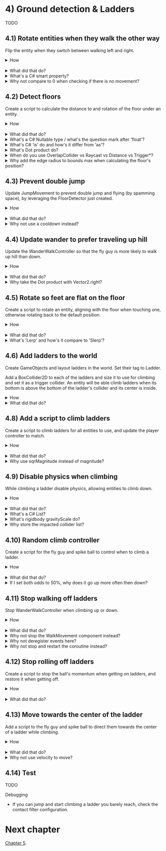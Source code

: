 # 4) Ground detection & Ladders

TODO

## 4.1) Rotate entities when they walk the other way

Flip the entity when they switch between walking left and right.

<details><summary>How</summary>

 - Create script Components/Movement/**RotateFacingDirection**:

```csharp
using UnityEngine;

[RequireComponent(typeof(Rigidbody2D))]
public class RotateFacingDirection : MonoBehaviour
{
  Rigidbody2D myBody;

  SpriteRenderer sprite;
  
  bool _isGoingLeft;

  public bool isGoingLeft
  {
    get
    {
      return _isGoingLeft;
    }
    private set
    {
      if(isGoingLeft == value)
      {
        return;
      }

      _isGoingLeft = value;
      sprite.flipX = isGoingLeft;
    }
  }

  protected void Awake()
  {
    myBody = GetComponent<Rigidbody2D>();
    sprite = GetComponentInChildren<SpriteRenderer>();
  }

  protected void FixedUpdate()
  {
    float xVelocity = myBody.velocity.x;
    if(Mathf.Abs(xVelocity) > 0.1)
    {
      isGoingLeft = xVelocity < 0;
    }
  }
}
```

 - Add **RotateFacingDirection** to the character prefab.

<hr></details><br>
<details><summary>What did that do?</summary>

Each FixedUpdate, we determine which direction the entity is walking by its X velocity.  When the direction changes, we flip the sprite so that the character appears to be facing the other way.

<hr></details>
<details><summary>What's a C# smart property?</summary>

In C#, data may be exposed as either a Field or a Property.  Fields are simply data as one would expect.  Properties are accessed in code like a field is, but they are capable of more.

In this example, when isGoingRight changes between true and false, the GameObject's transform is rotated so that the sprite faces the correct direction.  Leveraging the property changing to trigger the rotation change is an example of logic in the property making it 'smart'.

There are pros and cons to smart properties.  For example, one may argue that including the transform change when isGoingRight is modified hides the mechanic and makes the code harder to follow.  There are always alternatives if you prefer to not use smart properties.  For example:

```csharp
bool isGoingLeftNow = xVelocity <> 0;
if(isGoingLeft != isGoingLeftNow) 
{
  sprite.flipX = isGoingLeft;
  isGoingLeft = isGoingLeftNow;
}
```

</details>
<details><summary>Why not compare to 0 when checking if there is no movement?</summary>

In Unity, numbers are represented with the float data type.  Float is a way of representing decimal numbers but is a not precise representation like you may expect.  When you set a float to some value, internally it may be rounded ever so slightly.

The rounding that happens with floats allows operations on floats to be executed very quickly.  However it means we should never look for exact values when comparing floats, as a tiny rounding issue may lead to the numbers not being equal.

In the example above, as the velocity approaches zero, the significance of if the value is positive or negative, is lost.  It's possible that if we were to compare to 0 that at times the float may oscillate between a tiny negative value and a tiny positive value causing the sprite to flip back and forth.

</details>


## 4.2) Detect floors

Create a script to calculate the distance to and rotation of the floor under an entity.

<details><summary>How</summary>

 - Create a layer 'Floor'.
 - Select all the Platform GameObjects and change to Layer Floor.
   - When prompted, select 'No, this object only'.
 - Create script Components/Movement/**FloorDetector**:

```csharp
using UnityEngine;

[RequireComponent(typeof(Collider2D))]
public class FloorDetector : MonoBehaviour
{
  static readonly Quaternion backwardsRotation
    = Quaternion.Euler(0, 0, 180);

  Collider2D myCollider;

  [SerializeField]
  ContactFilter2D floorFilter;

  Collider2D[] possibleCollisionResultList = new Collider2D[3];
  
  public Bounds feetBounds
  {
    get
    {
      return myCollider.bounds;
    }
  }

  public bool isTouchingFloor
  {
    get; private set;
  }

  public float? distanceToFloor
  {
    get; private set;
  }

  public Vector2? floorUp
  {
    get; private set;
  }

  public Quaternion? floorRotation
  {
    get; private set;
  }

  protected void Awake()
  {
    myCollider = GetComponent<Collider2D>();
  }

  protected void FixedUpdate()
  {
    Collider2D floorWeAreStandingOn = DetectTheFloorWeAreStandingOn();
    isTouchingFloor = floorWeAreStandingOn != null;

    if(floorWeAreStandingOn != null)
    {
      CalculateFloorRotation(floorWeAreStandingOn);
      distanceToFloor = 0;
    }
    else
    {
      floorUp = null;
      floorRotation = null;
      Collider2D floorUnderUs = DetectFloorUnderUs();
      if(floorUnderUs != null)
      {
        distanceToFloor = CalculateDistanceToFloor(floorUnderUs);
      }
      else
      {
        distanceToFloor = null;
      }
    }
  }

  float CalculateDistanceToFloor(
    Collider2D floorUnderUs)
  {
    float yOfTopOfFloor = floorUnderUs.bounds.max.y;

    if(floorUnderUs is BoxCollider2D)
    {
      BoxCollider2D boxCollider = (BoxCollider2D)floorUnderUs;
      yOfTopOfFloor += boxCollider.edgeRadius;
    }

    return myCollider.bounds.min.y - yOfTopOfFloor;
  }

  static void CalculateFloorRotation(
    Collider2D floorWeAreStandingOn)
  {
    floorUp = floorWeAreStandingOn.transform.up;
    floorRotation = floorWeAreStandingOn.transform.rotation;
    if(Vector2.Dot(Vector2.up, floorUp.Value) < 0)
    {
      floorUp = -floorUp;
      floorRotation *= backwardsRotation;
    }
  }

  Collider2D DetectFloorUnderUs()
  {
    RaycastHit2D[] result = new RaycastHit2D[1];
    if(Physics2D.Raycast(
      transform.position, 
      Vector2.down,
      floorFilter, 
      result) > 0)
    {
      return result[0].collider;
    }

    return null;
  }

  Collider2D DetectTheFloorWeAreStandingOn()
  {
    int foundColliderCount
      = Physics2D.OverlapCollider(myCollider, floorFilter, possibleCollisionResultList);

    for(int i = 0; i < foundColliderCount; i++)
    {
      Collider2D collider = possibleCollisionResultList[i];
      ColliderDistance2D distance = collider.Distance(myCollider);

      if(distance.distance >= -.1f
        && Vector2.Dot(Vector2.up, distance.normal) > 0)
      {
        return collider;
      }
    }

    return null;
  }
}
```

 - Add **FloorDetector** to:
   - The Character prefab.
   - The Spike Ball prefab.
   - The Fly Guy's Feet child GameObject.
 - For each of those FloorDetector components, update the Floor Filter:
     - Check Use Layer Mask
     - Layer Mask: Floor

<hr></details><br>
<details><summary>What did that do?</summary>

The FloorDetector collects information about the floor under the entity for other components to leverage:

 - feetYPosition: The y position of the bottom of the entity's feet.
 - isTouchingFloor: True if the entity is currently on the ground vs jumping or falling.
 - floorUp: the normal of the floor the entity is standing on, or the direction perpendicular to the floor.
 - floorRotation: the rotation of the floor the entity is standing on.
 - distanceToFloor: how far above the floor the entity's feet currently are.  0 if isTouchingFloor.

Each FixedUpdate, we use OverlapCollider to find the floor we may be standing on.  We check multiple results and filter out instances which are overlapping the bottom of a platform (necessary because of the one-way platforms), if any remain - the closest is the floor we are on.

If we are standing on a floor we then get rotation information.  If the floor is upside down, we flip these stats as well.

If we are not standing on a floor, we Raycast below the entity to get the distanceToFloor.

<hr></details>
<details><summary>What's a C# Nullable type / what's the question mark after 'float'?</summary>

Structs in C# must have a value (as opposed to classes which may have a value or be null).  Sometimes this is limiting and another piece of information is required.  

Nullable types in C# are a feature which allows you to add one more possible value to any struct, by adding a question mark after the type. For example:

```csharp
bool? trueFalseOrNull;
trueFalseOrNull = null;
trueFalseOrNull = true;
trueFalseOrNull = false;
```

Often nullable types are used to indicate an error state or that no valid information is available.  Without the nullable feature, you may have implemented the same using another variable to indicate the state - or by using a magic number.

<hr></details>
<details><summary>What's C# 'is' do and how's it differ from 'as'?</summary>

In C#, 'is' may be used to check if an object is compatible with a given type - i.e. if a cast to that type would be successful.  For example:

```csharp
Collider2D floorUnderUs;
...
if(floorUnderUs is BoxCollider2D) 
{
  BoxCollider2D boxCollider = (BoxCollider2D)floorUnderUs;
  ...
}
```

'as' is a similar feature where instead of returning true or false, it returns null or the casted value.  For example:

```csharp
Collider2D floorUnderUs;
...
BoxCollider2D boxCollider = floorUnderUs as BoxCollider2D;
if(boxCollider != null) 
{
  ...
}
```

<hr></details>
<details><summary>What's Dot product do?</summary>

The Dot product is a fast operation which can be used to efficiently determine if two directions represented with Vectors are facing the same (or a similar) way.

In the visualization below, we are rotating two ugly arrows.  These arrows are pointing in a direction and we are using Vector2.Dot to compare those two directions.  The Dot product is shown as we rotate around.

<img src="http://i.imgur.com/XrjcWQm.gif" width=200px />

A few notables about Dot products:

 - '1' means the two directions are facing the same way.
 - '-1' means the two directions are facing opposite ways.
 - '0' means the two directions are perpendicular.
 - Numbers smoothly transition between these points, so .9 means that the two directions are nearly identical.
 - When two directions are not the same, the Dot product will not tell you which direction an object should rotate in order to make them align - it only informs you about how similar they are at the moment.  

For this visualization, we are calculating the Dot product like so:

```csharp
Vector2.Dot(gameObjectAToWatch.transform.up, gameObjectBToWatch.transform.up);
```

<hr></details>
<details><summary>When do you use OverlapCollider vs Raycast vs Distance vs Trigger*?</summary>

Unity offers a number of APIs for getting information about objects around you.  They are optimized for different use cases, and often you could have accomplished the same mechanic using a different API.

Until now in this tutorial we have been using Trigger* events (e.g. OnTriggerEnter2D).  These events push information to your script to react to.  Sometimes, like here, it's easier to pull the information.

We are using 3 different APIs to pull information in this script:

 - OverlapCollider returns the colliders which are touching this entity's collider.
 - Raycast projects a line and returns colliders intersecting with it (in order, closest first).  There are other 'cast' calls to project different shapes when needed, e.g. BoxCast.
 - collider.Distance returns precise information about the collision between two specific colliders, such as the contact point or if they are not touching the distance between them.

<hr></details>
<details><summary>Why add the edge radius to bounds max when calculating the floor's position?</summary>

When edge radius is used on a BoxCollider, the collider bounds represents the inner square of the collider (the size before edge is consider).  So in order to get the correct position we must add the edge radius in as well.

<hr></details>


## 4.3) Prevent double jump

Update JumpMovement to prevent double jump and flying (by spamming space), by leveraging the FloorDetector just created.

<details><summary>How</summary>

 - Update Components/Movement/**JumpMovement**:

<details><summary>Existing code</summary>

```csharp
using UnityEngine;

[RequireComponent(typeof(Rigidbody2D))]
[RequireComponent(typeof(AudioSource))]
```

</details>

```csharp
[RequireComponent(typeof(FloorDetector))] 
```

<details><summary>Existing code</summary>

```csharp
public class JumpMovement : MonoBehaviour
{
  [SerializeField]
  AudioClip jumpSound;

  [SerializeField]
  float jumpSpeed = 7f;

  Rigidbody2D myBody;
```

</details>

```csharp
  FloorDetector floorDetector; 
```

<details><summary>Existing code</summary>

```csharp
  AudioSource audioSource;

  bool wasJumpRequestedSinceLastFixedUpdate;

  protected void Awake()
  {
    myBody = GetComponent<Rigidbody2D>();
```

</details>

```csharp
    floorDetector = GetComponent<FloorDetector>(); 
```

<details><summary>Existing code</summary>

```csharp
    audioSource = GetComponent<AudioSource>();
  }

  public void Jump()
  {
    wasJumpRequestedSinceLastFixedUpdate = true;
  }

  protected void FixedUpdate()
  {
    if(wasJumpRequestedSinceLastFixedUpdate
```

</details>

```csharp
      && floorDetector.isTouchingFloor
```

<details><summary>Existing code</summary>

```csharp
      ) 
    {
      myBody.AddForce(
          new Vector2(0, jumpSpeed),
          ForceMode2D.Impulse);

      audioSource.PlayOneShot(jumpSound);
    }

    wasJumpRequestedSinceLastFixedUpdate = false;
  }
}
```

</details>


<hr></details><br>
<details><summary>What did that do?</summary>

We are leveraging the FloorDetector component in order to prevent jumps when the character is not touching the floor.

<hr></details>
<details><summary>Why not use a cooldown instead?</summary>

You may consider using a cooldown by time instead.  This would create a different play experience, and if the cooldown is short the player may be able to double jump (but not fly by spamming space).

You might also want both a cooldown and the floor detection.  Small changes to mechanics like this can change how the game feels while playing.

<hr></details>


## 4.4) Update wander to prefer traveling up hill

Update the WanderWalkController so that the fly guy is more likely to walk up hill than down.

<details><summary>How</summary>

 - Update Components/Movement/**WanderWalkController**:

<details><summary>Existing code</summary>

```csharp
using System.Collections;
using UnityEngine;

[RequireComponent(typeof(WalkMovement))]
public class WanderWalkController : MonoBehaviour
{
```

</details>

```csharp
  [SerializeField]
  float oddsOfGoingUpHill = .8f; 
```

<details><summary>Existing code</summary>

```csharp
  [SerializeField]
  float timeBeforeFirstWander = 10;

  [SerializeField]
  float minTimeBetweenReconsideringDirection = 1;

  [SerializeField]
  float maxTimeBetweenReconsideringDirection = 10;

  WalkMovement walkMovement;
```

</details>

```csharp
  FloorDetector floorDetector; 
```

<details><summary>Existing code</summary>

```csharp
  protected void Awake()
  {
    walkMovement = GetComponent<WalkMovement>();
```

</details>

```csharp
    floorDetector = GetComponentInChildren<FloorDetector>(); 
```

<details><summary>Existing code</summary>

```csharp
  }

  protected void Start()
  {
    StartCoroutine(Wander());
  }

  IEnumerator Wander()
  {
    walkMovement.desiredWalkDirection = 1;
    if(timeBeforeFirstWander > 0) 
    {
      yield return new WaitForSeconds(timeBeforeFirstWander);
    }

    while(true)
    {
      SelectARandomWalkDirection();

      float timeToSleep = UnityEngine.Random.Range(
        minTimeBetweenReconsideringDirection,
        maxTimeBetweenReconsideringDirection);
      yield return new WaitForSeconds(timeToSleep);
    }
  }

  void SelectARandomWalkDirection()
  {
```

</details>

```csharp
    float dot;
    if(floorDetector.floorUp != null)
    {
      dot = Vector2.Dot(floorDetector.floorUp.Value, Vector2.right);
    }
    else
    {
      dot = 0;
    }

    if(dot < 0)
    { 
      walkMovement.desiredWalkDirection
        = UnityEngine.Random.value <= oddsOfGoingUpHill ? 1 : -1;
    }
    else if(dot > 0)
    { 
      walkMovement.desiredWalkDirection
        = UnityEngine.Random.value <= oddsOfGoingUpHill ? -1 : 1;
    }
    else
    { 
```

<details><summary>Existing code</summary>

```csharp
      walkMovement.desiredWalkDirection
        = UnityEngine.Random.value <= .5f ? 1 : -1; 
```

</details>

```csharp
    }
```

<details><summary>Existing code</summary>

```csharp
  }
}
```

</details>
<hr></details><br>
<details><summary>What did that do?</summary>

Leveraging the FloorDetector, we give the fly guy better odds at walking up a platform vs walking down one.  Without this component the fly guy enemies may collect at the bottom of the level - this keeps them mostly moving forward/up while still using RNG to keep the player on their toes.

<hr></details>
<details><summary>Why take the Dot product with Vector2.right?</summary>

Dot product is used to determine if two directions are pointing the same way.  We compare the floor's up direction (or its normal) to the world right.  If the dot product is positive then we know that the platform is traveling down and to the right; if negative the platform is down and to the left; and it would be 0 if the platform were flat.

<hr></details>


## 4.5) Rotate so feet are flat on the floor

Create a script to rotate an entity, aligning with the floor when touching one, otherwise rotating back to the default position.

<details><summary>How</summary>

 - Create script Components/Movement/**RotateToAlignWithFloor**:

```csharp
using UnityEngine;

public class RotateToAlignWithFloor : MonoBehaviour
{
  [SerializeField]
  float lerpSpeedToFloor = .4f;

  [SerializeField]
  float lerpSpeedWhileInAir = .05f;

  FloorDetector floorDetector;

  protected void Awake()
  {
    floorDetector
      = GetComponentInChildren<FloorDetector>();
  }

  protected void Update()
  {
    Quaternion rotation;
    float speed;
    if(floorDetector.floorRotation != null)
    {
      rotation = floorDetector.floorRotation.Value;
      speed = lerpSpeedToFloor;
    }
    else
    {
      rotation = Quaternion.identity;
      speed = lerpSpeedWhileInAir;
    }

    transform.rotation = Quaternion.Lerp(
      transform.rotation,
      rotation,
      speed * Time.deltaTime);
  }
}
```

 - Add **RotateToAlignWithFloor** to the Character and Fly Guy prefabs.

<hr></details><br>
<details><summary>What did that do?</summary>

When the entity is standing on a floor, we gradually rotate it so its feet are flat on the floor.  When jumping or falling, we slowly rotate back to facing straight up.

<hr></details>
<details><summary>What's 'Lerp' and how's it compare to 'Slerp'?</summary>

Lerp, or **l**inear int**erp**olation, is a fancy term for a simple concept.  Draw a line between two points and travel a certain percent along that path, returning the position you end on.  For example:

```csharp
void Start()
{
  Vector2 a = new Vector2(1, 5);
  Vector2 b = new Vector2(4, 11);
  Vector2 c = Vector2.Lerp(a, b, 1/3f);
  print(c); // == (2, 7)
}
```

Slerp, or **s**pherical **l**inear int**erp**olation, is similar to lerp but the change in position accelerates at the beginning and decelerates towards the end.  It's called spherical because it is following the path of a half circle instead of a straight line.

Here you can see lerp vs slerp with only position X changing (the large balls), and change X and Y.  All are moving given the same % progress.  Notice how the movement for slerp at beginning and end are traveling at a different speed than the lerp - but the positions match exactly at the start, middle, and end.

<img src="http://i.imgur.com/RiO7J0l.gif" width=300px />

<hr></details>


## 4.6) Add ladders to the world

Create GameObjects and layout ladders in the world.  Set their tag to Ladder.  

Add a BoxCollider2D to each of the ladders and size it to use for climbing and set it as a trigger collider. An entity will be able climb ladders when its bottom is above the bottom of the ladder's collider and its center is inside.

<details><summary>How</summary>

Layout ladders:

 - Create a parent Ladder GameObject, add the ladder sprite(s).  We are using **spritesheet_tiles_23** and **33**.
   - Order in Layer: -2.
 - Position the ladder and repeat, creating several ladders - some which look broken:
   - The child sprite GameObjects should have a default Transform, with the exception of the Y position when multiple sprites are used.
   - It usually looks fine to overlap sprites a bit, as we do to get the space between ladder steps looking good.

<img src="http://i.imgur.com/u299hoi.gif" width=500px />

 - Create a layer for "Ladder".
 - Select all the ladder GameObjects:
   - Change their layer to Ladder.
   - Add **FadeInThenEnable** to all the ladders.
 - Create a new parent GameObject to hold all the ladders.

<br>Add trigger colliders to the ladders:

 - Select all the Ladder GameObjects:
   - Add **BoxCollider2D**:
     - Check 'Is Trigger'.
     - Size it such that: 
       - The width to be thinner than the sprite (about .6).
       - The bottom of the collider is:
         - Just below the platform for complete ladders.
         - Aligned with the last step of broken ladders.
       - The top of the collider is just above the upper platform.

<img src="http://i.imgur.com/r0k4eq3.png" width=150px />


<hr></details>
<details><summary>What did that do?</summary>

Layout ladders:

Sprites are added for the ladders with a negative Order in Layer so it appears behind the platforms and entities.  A layer is created allowing us to identify the collisions with ladders later on.  Like the Hammers, ladders fade in at the start of the level.

<br>Add trigger colliders to the ladders:

We are using trigger colliders to define the area of a ladder that entities may climb.  For example, we made the collider thinner than the ladder itself so that entities cannot climb the edges (which may look strange.)  

<hr></details>


## 4.8) Add a script to climb ladders

Create a script to climb ladders for all entities to use, and update the player controller to match.

<details><summary>How</summary>

 - Create script Code/Components/Movement/**LadderMovement**:

```csharp
using System;
using UnityEngine;

[RequireComponent(typeof(Rigidbody2D))]
[RequireComponent(typeof(Collider2D))]
public class LadderMovement : MonoBehaviour
{
  [NonSerialized]
  public float desiredClimbDirection;

  public event Action onGettingOnLadder;

  public event Action onGettingOffLadder;

  public bool isOnLadder
  {
    get
    {
      return ladderWeAreOn != null;
    }
  }

  [SerializeField]
  float climbSpeed = 60;

  Rigidbody2D myBody;

  Collider2D myCollider;

  [SerializeField]
  ContactFilter2D ladderFilter;

  FloorDetector floorDetector;

  GameObject _ladderWeAreOn;

  Collider2D[] tempColliderList = new Collider2D[3];

  public GameObject ladderWeAreOn
  {
    get
    {
      return _ladderWeAreOn;
    }
    private set
    {
      if(_ladderWeAreOn == value)
      {
        return;
      }

      _ladderWeAreOn = value;

      if(ladderWeAreOn != null)
      {
        OnGettingOnLadder();
      }
      else
      {
        OnGettingOffLadder();
      }
    }
  }

  protected void Awake()
  {
    myBody = GetComponent<Rigidbody2D>();
    myCollider = GetComponent<Collider2D>();
    floorDetector = GetComponentInChildren<FloorDetector>();
  }
  
  protected void FixedUpdate()
  {
    GameObject ladder = ladderWeAreOn;

    if(ladder == null)
    {
      ladder = FindClosestLadder();
      if(ladder == null)
      {
        return;
      }
    }

    Bounds ladderBounds = ladder.GetComponent<Collider2D>().bounds;
    Bounds entityBounds = floorDetector.feetBounds;

    if(isOnLadder == false
      && Mathf.Abs(desiredClimbDirection) > 0.01
      && IsInBounds(ladderBounds, entityBounds))
    {
      if(
          desiredClimbDirection > 0 
            && entityBounds.min.y < ladderBounds.center.y
          || desiredClimbDirection < 0 
            && entityBounds.min.y > ladderBounds.center.y)
      {
        ladderWeAreOn = ladder;
      }
    }

    if(isOnLadder)
    {
      float currentVerticalVelocity = myBody.velocity.y;
      if(IsInBounds(ladderBounds, entityBounds) == false)
      {
        GetOffLadder();
      }
      else if(floorDetector.distanceToFloor < .3f
        && floorDetector.distanceToFloor > .1f)
      {
        if(currentVerticalVelocity > 0
            && entityBounds.min.y > ladderBounds.center.y)
        {
          GetOffLadder();
        }
        else if(currentVerticalVelocity < 0
          && entityBounds.min.y < ladderBounds.center.y)
        {
          GetOffLadder();
        }
      }

      if(isOnLadder)
      {
        myBody.velocity = new Vector2(myBody.velocity.x,
          desiredClimbDirection * climbSpeed * Time.fixedDeltaTime);
      }
    }
  }

  public void GetOffLadder()
  {
    ladderWeAreOn = null;
  }

  void OnGettingOnLadder()
  {
    if(onGettingOnLadder != null)
    {
      onGettingOnLadder();
    }
  }

  void OnGettingOffLadder()
  {
    desiredClimbDirection = 0;

    if(onGettingOffLadder != null)
    {
      onGettingOffLadder();
    }
  }

  bool IsInBounds(
    Bounds ladderBounds,
    Bounds entityBounds)
  {
    float entityCenterX = entityBounds.center.x;
    if(ladderBounds.min.x > entityCenterX
      || ladderBounds.max.x < entityCenterX)
    {
      return false;
    }

    float entityFeetY = entityBounds.min.y;
    if(ladderBounds.min.y > entityFeetY
      || ladderBounds.max.y < entityFeetY)
    {
      return false;
    }

    return true;
  }

  GameObject FindClosestLadder()
  {
    int resultCount = myCollider.OverlapCollider(ladderFilter, tempColliderList);

    GameObject closestLadder = null;
    float distanceToClosestLadder = 0;
    for(int i = 0; i < resultCount; i++)
    {
      GameObject ladder = tempColliderList[i].gameObject;
      Vector2 delta = ladder.transform.position - transform.position;
      float distanceToLadder = delta.sqrMagnitude;
      if(closestLadder == null)
      {
        closestLadder = ladder;
        distanceToClosestLadder = distanceToLadder;
      }
      else
      {
        if(distanceToLadder < distanceToClosestLadder)
        {
          closestLadder = ladder;
          distanceToClosestLadder = distanceToLadder;
        }
      }
    }

    return closestLadder;
  }
}
```

 - Add **LadderMovement** to the Character, Fly Guy, and Spike Ball.
 - Update Components/Controllers/**PlayerController**:

<details><summary>Existing code</summary>

```csharp
using UnityEngine;

[RequireComponent(typeof(WalkMovement))]
[RequireComponent(typeof(JumpMovement))]
```

</details>

```csharp
[RequireComponent(typeof(LadderMovement))] 
```

<details><summary>Existing code</summary>

```csharp

public class PlayerController : MonoBehaviour
{
  WalkMovement walkMovement;

  JumpMovement jumpMovement;
```

</details>

```csharp
  LadderMovement ladderMovement; 
```

<details><summary>Existing code</summary>

```csharp
  protected void Awake()
  {
    walkMovement = GetComponent<WalkMovement>();
    jumpMovement = GetComponent<JumpMovement>();
```

</details>

```csharp
    ladderMovement = GetComponent<LadderMovement>(); 
```

<details><summary>Existing code</summary>

```csharp
  }

  protected void FixedUpdate()
  {
    walkMovement.desiredWalkDirection
      = Input.GetAxis("Horizontal");
```

</details>

```csharp
    ladderMovement.desiredClimbDirection 
      = Input.GetAxis("Vertical");
```

<details><summary>Existing code</summary>

```csharp
  }

  protected void Update()
  {
    if(Input.GetButtonDown("Jump"))
    {
      jumpMovement.Jump();
    }
  }
}
```

</details>



<hr></details><br>
<details><summary>What did that do?</summary>

LadderMovement will climb up or down a ladder, given input from a controller (via desiredClimbDirection).  The PlayerController was updated to read up/down movement and feed that to the LadderMovement component.

LadderMovement offers the following APIs for other components:

 - isOnLadder
 - ladderWeAreOn
 - An event for when the entity first gets on a ladder and when they get off.

Each FixedUpdate, we get on a ladder nearby if we are in bounds and there is desired movement in the correct direction (i.e. we can't walk down starting at the bottom of a ladder).  

Once on a ladder, LadderMovement will hold the entity's y position by controlling its y velocity.

Note there are some issues at the moment - you can't go down a ladder and on the way up the entity may pop a bit.  Both fixed in the next section.

<hr></details>
<details><summary>Why use sqrMagnitude instead of magnitude?</summary>

In this example both magnitude and sqrMagnitude would give us the same result, as is the case anytime we are comparing if one distance is greater or less than another.  sqrMagnitude executes much faster, so its preferred anytime you do not require the precision that magnitude gives you.

To calculate magnitude, you first calculate the squared magnitude and then take the square root.  Taking the square root is a difficult operation.

</details>

## 4.9) Disable physics when climbing

While climbing a ladder disable physics, allowing entities to climb down.

<details><summary>How</summary>

 - Create script Components/Movement/**DisablePhysics**:

```csharp
using System.Collections.Generic;
using UnityEngine;

[RequireComponent(typeof(Rigidbody2D))]
public class DisablePhysics : MonoBehaviour
{
  Rigidbody2D myBody;
  List<Collider2D> impactedColliderList;

  protected void Awake()
  {
    myBody = GetComponent<Rigidbody2D>();

    impactedColliderList = new List<Collider2D>();
    Collider2D[] colliderList = GetComponentsInChildren<Collider2D>();
    for(int i = 0; i < colliderList.Length; i++)
    {
      Collider2D collider = colliderList[i];
      if(collider.isTrigger == false)
      {
        impactedColliderList.Add(collider);
      }
    }
  }

  protected void OnEnable()
  {
    for(int i = 0; i < impactedColliderList.Count; i++)
    {
      Collider2D collider = impactedColliderList[i];
      collider.isTrigger = true;
      myBody.gravityScale = 0;
    }
  }
   
  protected void OnDisable()
  {
    for(int i = 0; i < impactedColliderList.Count; i++)
    {
      Collider2D collider = impactedColliderList[i];
      collider.isTrigger = false;
      myBody.gravityScale = 1;
    }
  }
}
```

 - Add **DisablePhysics** to the Character, Fly Guy, and Spike Ball.
   - Disable the DisablePhysics component on each prefab.
 - Update Components/Movement/**LadderMovement**:

<details><summary>Existing code</summary>

```csharp
using System;
using UnityEngine;

[RequireComponent(typeof(Rigidbody2D))]
[RequireComponent(typeof(Collider2D))]
[RequireComponent(typeof(FloorDetector))]
```

</details>

```csharp
[RequireComponent(typeof(DisablePhysics))]
```

<details><summary>Existing code</summary>

```csharp
public class LadderMovement : MonoBehaviour
{
  [NonSerialized]
  public float desiredClimbDirection;

  public event Action onGettingOnLadder;

  public event Action onGettingOffLadder;

  public bool isOnLadder
  {
    get
    {
      return ladderWeAreOn != null;
    }
  }

  [SerializeField]
  float climbSpeed = 60;

  Rigidbody2D myBody;

  Collider2D myCollider;

  [SerializeField]
  ContactFilter2D ladderFilter;

  FloorDetector floorDetector;

  GameObject _ladderWeAreOn;

  Collider2D[] tempColliderList = new Collider2D[3];

  public GameObject ladderWeAreOn
  {
    get
    {
      return _ladderWeAreOn;
    }
    private set
    {
      if(_ladderWeAreOn == value)
      {
        return;
      }

      _ladderWeAreOn = value;

      if(ladderWeAreOn != null)
      {
        OnGettingOnLadder();
      }
      else
      {
        OnGettingOffLadder();
      }
    }
  }
```

</details>

```csharp
  DisablePhysics disablePhysics; 
```

<details><summary>Existing code</summary>

```csharp
  List<GameObject> currentLadderList;

  protected void Awake()
  {
    myBody = GetComponent<Rigidbody2D>();
    myCollider = GetComponent<Collider2D>();
    floorDetector = GetComponentInChildren<FloorDetector>();
```

</details>

```csharp
    disablePhysics = GetComponent<DisablePhysics>();
```

<details><summary>Existing code</summary>

```csharp
  }
  
  protected void FixedUpdate()
  {
    GameObject ladder = ladderWeAreOn;

    if(ladder == null)
    {
      ladder = FindClosestLadder();
      if(ladder == null)
      {
        return;
      }
    }

    Bounds ladderBounds = ladder.GetComponent<Collider2D>().bounds;
    Bounds entityBounds = floorDetector.feetBounds;

    if(isOnLadder == false
      && Mathf.Abs(desiredClimbDirection) > 0.01
      && IsInBounds(ladderBounds, entityBounds))
    {
      if(
          desiredClimbDirection > 0 
            && entityBounds.min.y < ladderBounds.center.y
          || desiredClimbDirection < 0 
            && entityBounds.min.y > ladderBounds.center.y)
      {
        ladderWeAreOn = ladder;
      }
    }

    if(isOnLadder)
    {
      float currentVerticalVelocity = myBody.velocity.y;
      if(IsInBounds(ladderBounds, entityBounds) == false)
      {
        GetOffLadder();
      }
      else if(floorDetector.distanceToFloor < .3f
        && floorDetector.distanceToFloor > .1f)
      {
        if(currentVerticalVelocity > 0
            && entityBounds.min.y > ladderBounds.center.y)
        {
          GetOffLadder();
        }
        else if(currentVerticalVelocity < 0
          && entityBounds.min.y < ladderBounds.center.y)
        {
          GetOffLadder();
        }
      }

      if(isOnLadder)
      {
        myBody.velocity = new Vector2(myBody.velocity.x,
          desiredClimbDirection * climbSpeed * Time.fixedDeltaTime);
      }
    }
  }

  public void GetOffLadder()
  {
    ladderWeAreOn = null;
  }

  void OnGettingOnLadder()
  {
```

</details>

```csharp
    disablePhysics.enabled = true; 
```

<details><summary>Existing code</summary>

```csharp
    if(onGettingOnLadder != null)
    {
      onGettingOnLadder();
    }
  }

  void OnGettingOffLadder()
  {
```

</details>

```csharp
    disablePhysics.enabled = false;
```

<details><summary>Existing code</summary>

```csharp
    desiredClimbDirection = 0;

    if(onGettingOffLadder != null)
    {
      onGettingOffLadder();
    }
  }

  bool IsInBounds(
    Bounds ladderBounds,
    Bounds entityBounds)
  {
    float entityCenterX = entityBounds.center.x;
    if(ladderBounds.min.x > entityCenterX
      || ladderBounds.max.x < entityCenterX)
    {
      return false;
    }

    float entityFeetY = entityBounds.min.y;
    if(ladderBounds.min.y > entityFeetY
      || ladderBounds.max.y < entityFeetY)
    {
      return false;
    }

    return true;
  }

  GameObject FindClosestLadder()
  {
    int resultCount = myCollider.OverlapCollider(ladderFilter, tempColliderList);
    
    GameObject closestLadder = null;
    float distanceToClosestLadder = 0;
    for(int i = 0; i < resultCount; i++)
    {
      GameObject ladder = tempColliderList[i].gameObject;
      Vector2 delta = ladder.transform.position - transform.position;
      float distanceToLadder = delta.sqrMagnitude;
      if(closestLadder == null)
      {
        closestLadder = ladder;
        distanceToClosestLadder = distanceToLadder;
      }
      else
      {
        if(distanceToLadder < distanceToClosestLadder)
        {
          closestLadder = ladder;
          distanceToClosestLadder = distanceToLadder;
        }
      }
    }

    return closestLadder;
  }
}
```

</details>

<hr></details><br>
<details><summary>What did that do?</summary>

We disable physics (collisions and gravity) when getting on a ladder, and enable physics again when we get off.

The DisablePhysics component will disable collisions (by switching to trigger) and gravity (by setting gravityScale to 0) when enabled, and then restores the original values when disabled.

LadderMovement was updated to enable the DisablePhysics component when getting on ladders, and disable it when getting off.  The language here is confusing - but again enabling the DisablePhysics component turns off physics.

<hr></details>
<details><summary>What's a C# List?</summary>

In C#, a List is a an array which can easily and automatically be resized as needed.  As you add and remove elements, C# will manage the size of the array which holds the information.  It does not resize the array every time something is added or removed, it's optimized to try and limit those potentially expensive calls.  

When you create a List you give it the type of data it will contain.  We make the List for a specific type, as opposed to using objects, to communicate intent and for type safety - e.g. if we had a List<Dog> it's clear that Cats don't belong there, and if we attempted to add a Cat to the Dog list, C# would throw an error.

<hr></details>
<details><summary>What's rigidbody gravityScale do?</summary>

You can modify how much gravity impacts a specific object using its rigidbody's gravityScale.  Gravity scale is defined in percent, where 1 is the normal amount of gravity and 0 means gravity is disabled.

You can modify the gravity for all objects in the world using Project Settings -> Physics 2D -> Gravity, it defaults to (0, -9.81).

<hr></details>
<details><summary>Why store the impacted collider list?</summary>

This component is disabling all colliders on the GameObject which were not already triggers.  When we undo this change, we don't have a way to detect the colliders original state.  We store list so we can change those colliders to not triggers anymore, without unintentionally changing a collider which is always supposed to be a trigger.

<hr></details>


## 4.10) Random climb controller

Create a script for the fly guy and spike ball to control when to climb a ladder.

<details><summary>How</summary>

 - Create script Components/Movement/**RandomClimbController**:

```csharp
using System.Collections;
using UnityEngine;

[RequireComponent(typeof(LadderMovement))]
public class RandomClimbController : MonoBehaviour
{
  [SerializeField]
  float oddsOfClimbingLadderUp = .9f;

  [SerializeField]
  float oddsOfClimbingLadderDown = .1f;

  [SerializeField]
  float minTimeBetweenReconsideringDirection = 1;

  [SerializeField]
  float maxTimeBetweenReconsideringDirection = 10;

  LadderMovement ladderMovement;

  protected void Awake()
  {
    ladderMovement = GetComponent<LadderMovement>();
  }

  protected void Start()
  {
    StartCoroutine(Wander());
  }

  IEnumerator Wander()
  {
    while(true)
    {
      SelectARandomClimbDirection();
      float timeToSleep = UnityEngine.Random.Range(
        minTimeBetweenReconsideringDirection,
        maxTimeBetweenReconsideringDirection);
      yield return new WaitForSeconds(timeToSleep);
    }
  }

  void SelectARandomClimbDirection()
  {
    if(ladderMovement.isOnLadder == false)
    {
      if(UnityEngine.Random.value <= oddsOfClimbingLadderUp)
      {
        ladderMovement.desiredClimbDirection = 1;
      }
      else if(UnityEngine.Random.value <= oddsOfClimbingLadderDown)
      {
        ladderMovement.desiredClimbDirection = -1;
      }
      else
      {
        ladderMovement.desiredClimbDirection = 0;
      }
    }
  }
}
```

 - Add **RandomClimbController** to the Fly Guy and Spike Ball.
 - On the Spike Ball, change:
   - Odds of climbing up: 0
   - Odds of climbing down: .5

<hr></details><br>
<details><summary>What did that do?</summary>

Not much yet.

This script will get the fly guy enemies to randomly climb up or down ladders, and the spike balls will randomly climb down.  The problem is they are still walking or rolling, so they quickly get off the ladder and then pop back on top of the platform.

This works by periodically picking a random desired climb direction on the LadderMovement component.  LadderMovement will not do anything with this input until the enemy is positioned on a ladder to climb.

<hr></details>
<details><summary>If I set both odds to 50%, why does it go up more often then down?</summary>

In order to keep the implementation simple, we are checking if we should go up before checking if we should go down.  This order results in effectively lowering the odds for going down.

For example, if both odds were 50%:
 - We have a 50% chance of going up.
 - If not, then we have a 50% chance to go down.

Since we only consider going down when we are not going up, the actual odds of going down in this example are 25%.

You could update this algorithm to calculate the odds correctly.

<hr></details>


## 4.11) Stop walking off ladders

Stop WanderWalkController when climbing up or down.

<details><summary>How</summary>

 - Update Components/Movement/**WanderWalkController**:

<details><summary>Existing code</summary>

```csharp
using System.Collections;
using UnityEngine;

[RequireComponent(typeof(WalkMovement))]
public class WanderWalkController : MonoBehaviour
{
  [SerializeField]
  float oddsOfGoingUpHill = .8f; 

  [SerializeField]
  float timeBeforeFirstWander = 10;

  [SerializeField]
  float minTimeBetweenReconsideringDirection = 1;

  [SerializeField]
  float maxTimeBetweenReconsideringDirection = 10;

  WalkMovement walkMovement;

  FloorDetector floorDetector;
```

</details>

```csharp
  LadderMovement ladderMovement; 
```

<details><summary>Existing code</summary>

```csharp
  protected void Awake()
  {
    walkMovement = GetComponent<WalkMovement>();
    floorDetector = GetComponentInChildren<FloorDetector>();
```

</details>

```csharp
    ladderMovement = GetComponent<LadderMovement>(); 

    if(ladderMovement != null)
    {
      ladderMovement.onGettingOnLadder 
        += LadderMovement_onGettingOnLadder;
      ladderMovement.onGettingOffLadder 
        += LadderMovement_onGettingOffLadder;
    }
```

<details><summary>Existing code</summary>

```csharp
  }

  protected void Start()
  {
    StartCoroutine(Wander());
  }
```

</details>

```csharp
  void LadderMovement_onGettingOnLadder() 
  {
    walkMovement.desiredWalkDirection = 0;
  }

  void LadderMovement_onGettingOffLadder()
  {
    SelectARandomWalkDirection();
  }
```

<details><summary>Existing code</summary>

```csharp
  IEnumerator Wander()
  {
    walkMovement.desiredWalkDirection = 1;
    if(timeBeforeFirstWander > 0) 
    {
      yield return new WaitForSeconds(timeBeforeFirstWander);
    }

    while(true)
    {
      SelectARandomWalkDirection();

      float timeToSleep = UnityEngine.Random.Range(
        minTimeBetweenReconsideringDirection,
        maxTimeBetweenReconsideringDirection);
      yield return new WaitForSeconds(timeToSleep);
    }
  }

  void SelectARandomWalkDirection()
  {
```

</details>

```csharp
    if(ladderMovement != null && ladderMovement.isOnLadder) 
    {
      return;
    }
```

<details><summary>Existing code</summary>

```csharp
    float dot;
    if(floorDetector.floorUp != null)
    {
      dot = Vector2.Dot(floorDetector.floorUp.Value, Vector2.right);
    }
    else
    {
      dot = 0;
    }

    if(dot < 0)
    { 
      walkMovement.desiredWalkDirection
        = UnityEngine.Random.value <= oddsOfGoingUpHill ? 1 : -1;
    }
    else if(dot > 0)
    { 
      walkMovement.desiredWalkDirection
        = UnityEngine.Random.value <= oddsOfGoingUpHill ? -1 : 1;
    }
    else
    { 
      walkMovement.desiredWalkDirection
        = UnityEngine.Random.value <= .5f ? 1 : -1; 
    }
  }
}
```

</details>

<hr></details><br>
<details><summary>What did that do?</summary>

This change prevents the fly guy from walking while on a ladder.  Fly guys will never stop moving in this game, they will walk constantly and when reaching a ladder they may climb straight up or straight down - and then resume walking.

<hr></details>
<details><summary>Why not stop the WalkMovement component instead?</summary>

Stopping the fly guy via the WalkMovement component instead of the WanderWalkController would work fine for the fly guy.  However we share the WalkMovement component with the Character as well, and don't want to prevent the player from being able to walk off the side of a ladder.

You could alternatively put this logic in WalkMovement with a flag to indicate if ladders should prevent walking or not.

<hr></details>
<details><summary>Why not deregister events here?</summary>

We are assuming that this component will never be removed from the GameObject.  So both WanderWalkController and WalkMovement are expected to exist from Awake till OnDestroy.  When a GameObject is destroyed, the registered events are automatically garbage collected.

If we wanted to optionally remove this component, we would want to deregister the events to prevent a memory leak or unexpected behaviour.

<hr></details>
<details><summary>Why not stop and restart the coroutine instead?</summary>

You could stop the coroutine when getting on a ladder and then restart it when you get off.  The coroutine from WanderWalkController would need to be updated for this to work, ensuring that when we resume we don't sleep for that initial wait time again.

<hr></details>


## 4.12) Stop rolling off ladders

Create a script to stop the ball's momentum when getting on ladders, and restore it when getting off.

<details><summary>How</summary>

 - Create a script Components/Movement/**StopMomentumOnLadder**:

```csharp
using UnityEngine;

[RequireComponent(typeof(Rigidbody2D))]
[RequireComponent(typeof(LadderMovement))]
public class StopMomentumOnLadder : MonoBehaviour
{
  Rigidbody2D myBody;

  float previousAngularVelocity;

  float previousXVelocity;

  protected void Awake()
  {
    myBody = GetComponent<Rigidbody2D>();

    LadderMovement ladderMovement = GetComponent<LadderMovement>();
    ladderMovement.onGettingOffLadder 
      += ClimbLadder_onGettingOffLadder;
    ladderMovement.onGettingOnLadder 
      += LadderMovement_onGettingOnLadder;
  }

  void LadderMovement_onGettingOnLadder()
  {
    previousAngularVelocity = myBody.angularVelocity;
    previousXVelocity = myBody.velocity.x;
    myBody.velocity = Vector2.zero;
  }

  void ClimbLadder_onGettingOffLadder()
  {
    myBody.angularVelocity = -previousAngularVelocity;
    myBody.velocity = new Vector2(-previousXVelocity, myBody.velocity.y);
  }
}
```

 - Add **StopMomentumOnLadder** to the Spike Ball.

<hr></details><br>
<details><summary>What did that do?</summary>

When a spike ball gets on a ladder, we store its velocity (i.e. speed) and angular velocity (i.e. spin) and then set both to 0.  This stops momentum the ball had from rolling down platforms, allowing it to climb straight up or down the ladder.  

Once done climbing, we restore the momentum, but flip both values so that after getting off the ball is rolling in the opposite direction.

<hr></details>


## 4.13) Move towards the center of the ladder

Add a script to the fly guy and spike ball to direct them towards the center of a ladder while climbing.

<details><summary>How</summary>

 - Create script Components/Movement/**MoveTowardsCenterWhileClimbing**:

```csharp
using UnityEngine;

[RequireComponent(typeof(LadderMovement))]
public class MoveTowardsCenterWhileClimbing : MonoBehaviour
{
  [SerializeField]
  float speed = 1f;

  LadderMovement ladderMovement;

  protected void Awake()
  {
    ladderMovement = GetComponent<LadderMovement>();
  }

  protected void FixedUpdate()
  {
    GameObject ladder = ladderMovement.ladderWeAreOn;
    if(ladder != null)
    {
      float targetX = ladder.transform.position.x;
      float myX = transform.position.x;
      float deltaX = targetX - myX;
      if(Mathf.Abs(deltaX) > 0.01)
      {
        Vector2 target = transform.position;
        target.x += deltaX;
        transform.position = Vector2.MoveTowards(
          transform.position, 
          target, 
          speed * Time.fixedDeltaTime);
      }
    }
  }
}
```

 - Add **MoveTowardsCenterWhileClimbing** to the Fly Guy and Spike Ball.

<hr></details><br>
<details><summary>What did that do?</summary>

Anytime an entity with this component is climbing a ladder, it will slowly move towards the center.  We use this on enemies because they will typically get on a ladder as soon as it is within range - but it looks better when they climb up/down the center instead of towards the edge.  

<hr></details>
<details><summary>Why not use velocity to move?</summary>

You could.  

MoveTowardsCenterWhileClimbing uses MoveTowards to update the transform.position directly instead of moving via the rigidbody as you normally would.  We do this as a simplification.  

If you use velocity, be careful when you overshoot the target a bit so the entity does not appear to wiggle back and forth trying to settle on the exact center position.

<hr></details>

## 4.14) Test

TODO

Debugging

 - If you can jump and start climbing a ladder you barely reach, check the contact filter configuration.

# Next chapter

[Chapter 5](https://github.com/hardlydifficult/Platformer/blob/master/Chapter5.md).
